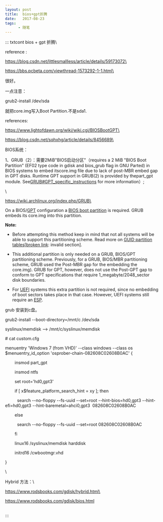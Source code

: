 ```yaml
---
layout: post
title:  bios+gpt折腾
date:   2017-08-23
tags:
      - 随笔
---
```

::: txtcont
bios + gpt 折腾\

reference :

https://blog.csdn.net/littlesmallless/article/details/59173072\

https://bbs.pcbeta.com/viewthread-1573292-1-1.html\

很好。

一点注意：

grub2-install /dev/sda

就把core.img写入Boot Partition.不是sda1.

references:

https://www.lightofdawn.org/wiki/wiki.cgi/BIOSBootGPT\

https://blog.csdn.net/sqhxhg/article/details/8456689\

BIOS系统：

1、GRUB（2）：需要2MiB"BIOS启动分区"（requires a 2 MiB \"BIOS Boot
Partition\" (EF02 type code in gdisk and bios_grub flag in GNU Parted)
in BIOS systems to embed itscore.img file due to lack of post-MBR embed
gap in GPT disks. Runtime GPT support in GRUB(2) is provided by
thepart_gpt module.
See[GRUB#GPT_specific_instructions](https://wiki.archlinux.org/index.php/GRUB#GPT_specific_instructions)
for more information）;

\

https://wiki.archlinux.org/index.php/GRUB\

On a BIOS/[GPT](https://wiki.archlinux.org/index.php/GPT) configuration
a [BIOS boot
partition](https://www.gnu.org/software/grub/manual/html_node/BIOS-installation.html)
is required. GRUB embeds its core.img into this partition.

**Note:**

-   Before attempting this method keep in mind that not all systems will
    be able to support this partitioning scheme. Read more on [GUID
    partition
    tables](https://wiki.archlinux.org/index.php/GUID_Partition_Table#BIOS_systems)\[[broken
    link](https://wiki.archlinux.org/index.php/ArchWiki:Requests#Broken_section_links):
    invalid section\].

-   This additional partition is only needed on a GRUB, BIOS/GPT
    partitioning scheme. Previously, for a GRUB, BIOS/MBR partitioning
    scheme, GRUB used the Post-MBR gap for the embedding the core.img).
    GRUB for GPT, however, does not use the Post-GPT gap to conform to
    GPT specifications that require 1_megabyte/2048_sector disk
    boundaries.

-   For [UEFI](https://wiki.archlinux.org/index.php/UEFI) systems this
    extra partition is not required, since no embedding of boot sectors
    takes place in that case. However, UEFI systems still require an
    [ESP](https://wiki.archlinux.org/index.php/ESP).

grub 安装到c盘。

grub2-install \--boot-directory=/mnt/c /dev/sda

syslinux/memdisk \--\> /mnt/c/syslinux/memdisk 

\# cat custom.cfg

menuentry \'Windows 7 (from VHD)\' \--class windows \--class os
\$menuentry_id_option \'osprober-chain-082608C02608B0AC\' {

        insmod part_gpt

        insmod ntfs

        set root=\'hd0,gpt3\'

        if \[ x\$feature_platform_search_hint = xy \]; then

          search
\--no-floppy \--fs-uuid \--set=root \--hint-bios=hd0,gpt3 \--hint-efi=hd0,gpt3 \--hint-baremetal=ahci0,gpt3 
082608C02608B0AC

        else

          search \--no-floppy \--fs-uuid \--set=root 082608C02608B0AC

        fi

        linux16 /syslinux/memdisk harddisk

        initrd16 /cwbootmgr.vhd

}

\

Hybrid 方法：\

https://www.rodsbooks.com/gdisk/hybrid.html\

https://www.rodsbooks.com/gdisk/bios.html

\
:::
